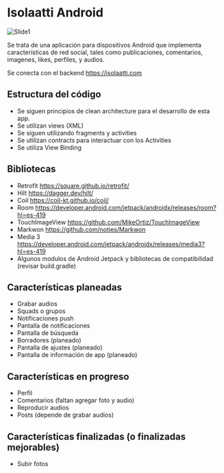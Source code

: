 # Isolaatti Android

![Slide1](https://github.com/Isolaatti-Software/isolaatti-android/assets/43968631/678b6b68-dcdb-4097-aa24-2974225cceeb)

Se trata de una aplicación para dispositivos Android que implementa características de red social, tales como publicaciones, comentarios, imagenes, likes, perfiles, y audios.

Se conecta con el backend https://isolaatti.com

## Estructura del código
* Se siguen principios de clean architecture para el desarrollo de esta app.
* Se utilizan views (XML)
* Se siguen utilizando fragments y activities
* Se utilizan contracts para interactuar con los Activities
* Se utiliza View Binding

## Bibliotecas
* Retrofit https://square.github.io/retrofit/
* Hilt https://dagger.dev/hilt/
* Coil https://coil-kt.github.io/coil/
* Room https://developer.android.com/jetpack/androidx/releases/room?hl=es-419
* TouchImageView https://github.com/MikeOrtiz/TouchImageView
* Markwon https://github.com/noties/Markwon
* Media 3 https://developer.android.com/jetpack/androidx/releases/media3?hl=es-419
* Algunos modulos de Android Jetpack y bibliotecas de compatibilidad (revisar build.gradle)


## Características planeadas
* Grabar audios
* Squads o grupos
* Notificaciones push
* Pantalla de notificaciones
* Pantalla de búsqueda
* Borradores (planeado)
* Pantalla de ajustes (planeado)
* Pantalla de información de app (planeado)

## Características en progreso
* Perfil
* Comentarios (faltan agregar foto y audio)
* Reproducir audios
* Posts (depende de grabar audios)

## Características finalizadas (o finalizadas mejorables)
* Subir fotos
